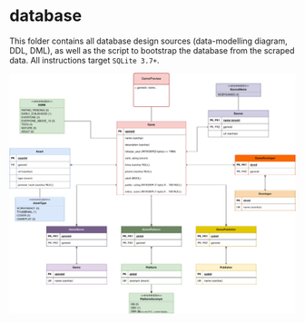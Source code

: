 # database

This folder contains all database design sources (data-modelling diagram, DDL, DML), as well as the script to bootstrap the database from the scraped data. All instructions target `SQLite 3.7+`.

![data modelling diagram of the database schema](schema.svg)